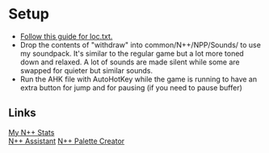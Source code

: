 # Setup
* [Follow this guide for loc.txt.](https://steamcommunity.com/sharedfiles/filedetails/?id=3266759653)
* Drop the contents of "withdraw" into common/N++/NPP/Sounds/ to use my soundpack. It's similar to the regular game but a lot more toned down and relaxed. A lot of sounds are made silent while some are swapped for quieter but similar sounds.
* Run the AHK file with AutoHotKey while the game is running to have an extra button for jump and for pausing (if you need to pause buffer)

## Links

[My N++ Stats](https://docs.google.com/spreadsheets/d/1Ct0iyqf-jV19l8dt7e2mN-OtqihQ-Avn4nC6WA6cOUw/edit?usp=sharing)\
[N++ Assistant](https://github.com/psenough/NPlusPlusAssistant/)
[N++ Palette Creator](https://edelkas.github.io/npc-web/)
